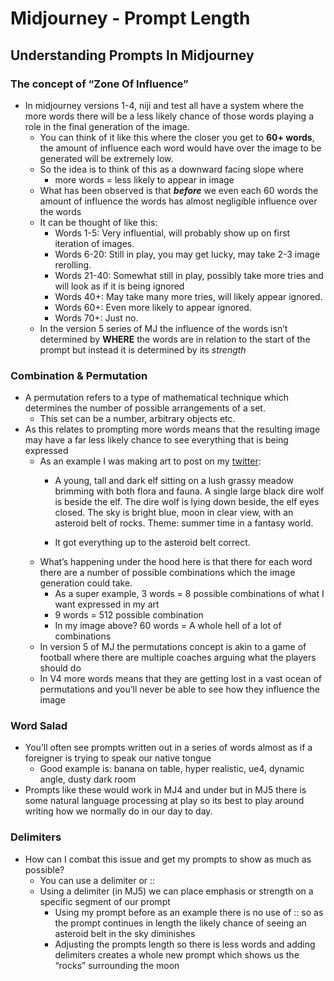 # Midjourney - Prompt Length

## Understanding Prompts In Midjourney

### The concept of “Zone Of Influence”

- In midjourney versions 1-4, niji and test all have a system where the more words there will be a less likely chance of those words playing a role in the final generation of the image.
    - You can think of it like this where the closer you get to **60+ words**, the amount of influence each word would have over the image to be generated will be extremely low.
    - So the idea is to think of this as a downward facing slope where
        - more words = less likely to appear in image
    - What has been observed is that ***before*** we even each 60 words the amount of influence the words has almost negligible influence over the words
    - It can be thought of like this:
        - Words 1-5: Very influential, will probably show up on first iteration of images.
        - Words 6-20: Still in play, you may get lucky, may take 2-3 image rerolling.
        - Words 21-40: Somewhat still in play, possibly take more tries and will look as if it is being ignored
        - Words 40+: May take many more tries, will likely appear ignored.
        - Words 60+: Even more likely to appear ignored.
        - Words 70+: Just no.
    - In the version 5 series of MJ the influence of the words isn’t determined by **WHERE** the words are in relation to the start of the prompt but instead it is determined by its *strength*

### Combination & Permutation

- A permutation refers to a type of mathematical technique which determines the number of possible arrangements of a set.
    - This set can be a number, arbitrary objects etc.
- As this relates to prompting more words means that the resulting image may have a far less likely chance to see everything that is being expressed
    - As an example I was making art to post on my [twitter](http://twitter.com/jondidathing):
        - A young, tall and dark elf sitting on a lush grassy meadow brimming with both flora and fauna. A single large black dire wolf is beside the elf. The dire wolf is lying down beside, the elf eyes closed. The sky is bright blue, moon in clear view, with an asteroid belt of rocks. Theme: summer time in a fantasy world.
            
        - It got everything up to the asteroid belt correct.
    - What’s happening under the hood here is that there for each word there are a number of possible combinations which the image generation could take.
        - As a super example, 3 words = 8 possible combinations of what I want expressed in my art
        - 9 words = 512 possible combination
        - In my image above? 60 words = A whole hell of a lot of combinations
    - In version 5 of MJ the permutations concept is akin to a game of football where there are multiple coaches arguing what the players should do
    - In V4 more words means that they are getting lost in a vast ocean of permutations and you’ll never be able to see how they influence the image

### Word Salad

- You’ll often see prompts written out in a series of words almost as if a foreigner is trying to speak our native tongue
    - Good example is: banana on table, hyper realistic, ue4, dynamic angle, dusty dark room
- Prompts like these would work in MJ4 and under but in MJ5 there is some natural language processing at play so its best to play around writing how we normally do in our day to day.

### Delimiters

- How can I combat this issue and get my prompts to show as much as possible?
    - You can use a delimiter or ::
    - Using a delimiter (in MJ5) we can place emphasis or strength on a specific segment of our prompt
        - Using my prompt before as an example there is no use of :: so as the prompt continues in length the likely chance of seeing an asteroid belt in the sky diminishes
        - Adjusting the prompts length so there is less words and adding delimiters creates a whole new prompt which shows us the “rocks” surrounding the moon